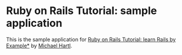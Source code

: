 # Ruby on Rails Tutorial: sample application

This is the sample application for
[Ruby on Rails Tutorial: learn Rails by Example*](http://railstutorial.org/)
by [Michael Hartl](http://michaelhartl.com/).